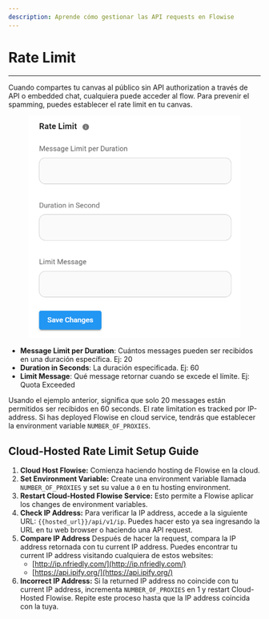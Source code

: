 ```yaml
---
description: Aprende cómo gestionar las API requests en Flowise
---
```


# Rate Limit

***

Cuando compartes tu canvas al público sin API authorization a través de API o embedded chat, cualquiera puede acceder al flow. Para prevenir el spamming, puedes establecer el rate limit en tu canvas.

<figure><img src="../.gitbook/assets/image (1) (1) (1) (1) (1) (1) (1) (1) (1) (1) (1) (1) (1) (1) (1) (1) (1) (1) (1) (1) (1) (1) (1) (1).png" alt="" width="462"><figcaption></figcaption></figure>

* **Message Limit per Duration**: Cuántos messages pueden ser recibidos en una duración específica. Ej: 20
* **Duration in Seconds**: La duración especificada. Ej: 60
* **Limit Message**: Qué message retornar cuando se excede el límite. Ej: Quota Exceeded

Usando el ejemplo anterior, significa que solo 20 messages están permitidos ser recibidos en 60 seconds. El rate limitation es tracked por IP-address. Si has deployed Flowise en cloud service, tendrás que establecer la environment variable `NUMBER_OF_PROXIES`.

## Cloud-Hosted Rate Limit Setup Guide

1. **Cloud Host Flowise:** Comienza haciendo hosting de Flowise en la cloud.
2. **Set Environment Variable:** Create una environment variable llamada `NUMBER_OF_PROXIES` y set su value a `0` en tu hosting environment.
3. **Restart Cloud-Hosted Flowise Service:** Esto permite a Flowise aplicar los changes de environment variables.
4. **Check IP Address:** Para verificar la IP address, accede a la siguiente URL: `{{hosted_url}}/api/v1/ip`. Puedes hacer esto ya sea ingresando la URL en tu web browser o haciendo una API request.
5. **Compare IP Address** Después de hacer la request, compara la IP address retornada con tu current IP address. Puedes encontrar tu current IP address visitando cualquiera de estos websites:
   * [http://ip.nfriedly.com/](http://ip.nfriedly.com/)
   * [https://api.ipify.org/](https://api.ipify.org/)
6. **Incorrect IP Address:** Si la returned IP address no coincide con tu current IP address, incrementa `NUMBER_OF_PROXIES` en 1 y restart Cloud-Hosted Flowise. Repite este proceso hasta que la IP address coincida con la tuya.

